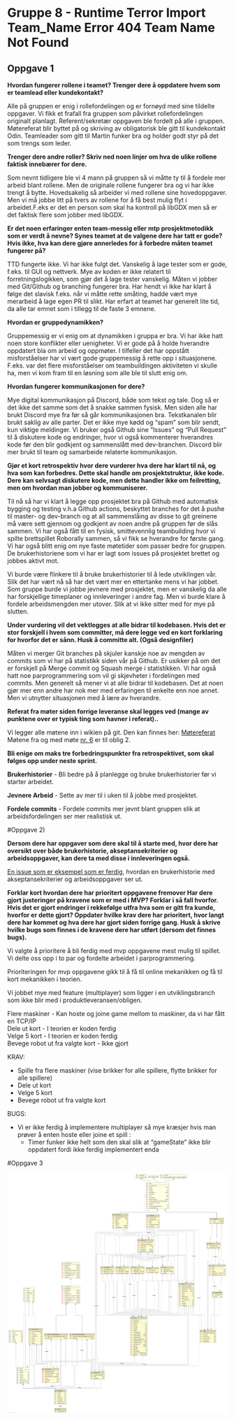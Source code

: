 # Gruppe 8 - Runtime Terror Import Team_Name Error 404 Team Name Not Found

## Oppgave 1

**Hvordan fungerer rollene i teamet? Trenger dere å oppdatere hvem som er teamlead eller kundekontakt?**

Alle på gruppen er enig i rollefordelingen og er fornøyd med sine tildelte oppgaver. Vi fikk et frafall fra gruppen som påvirket rollefordelingen originalt planlagt. Referent/sekretær  oppgaven ble fordelt på alle i gruppen. Møtereferat blir byttet på og skriving av obligatorisk ble gitt til kundekontakt Odin. Teamleader som gitt til Martin funker bra og holder godt styr på det som trengs som leder.


**Trenger dere andre roller? Skriv ned noen linjer om hva de ulike rollene faktisk innebærer for dere.**

Som nevnt tidligere ble vi 4 mann på gruppen så vi måtte ty til å fordele mer arbeid blant rollene. Men de originale rollene fungerer bra og vi har ikke trengt å bytte. Hovedsakelig så arbeider vi med rollene sine hovedoppgaver. Men vi må jobbe litt på tvers av rollene for å få best mulig flyt i arbeidet.F.eks er det en person som skal ha kontroll på libGDX men så er det faktisk flere som jobber med libGDX.


**Er det noen erfaringer enten team-messig eller mtp prosjektmetodikk som er verdt å nevne? Synes teamet at de valgene dere har tatt er gode? Hvis ikke, hva kan dere gjøre annerledes for å forbedre måten teamet fungerer på?**


TTD fungerte ikke. Vi har ikke fulgt det. Vanskelig å lage tester som er gode, f.eks. til GUI og nettverk. Mye av koden er ikke relatert til forretningslogikken, som gjør det å lage tester vanskelig.
Måten vi jobber med Git/Github og branching fungerer bra. Har hendt vi ikke har klart å følge det slavisk f.eks. når vi måtte rette småting, hadde vært mye merarbeid å lage egen PR til slikt.
Har erfart at teamet har generelt lite tid, da alle tar emnet som i tillegg til de faste 3 emnene.




**Hvordan er gruppedynamikken?**

Gruppemessig er vi enig om at dynamikken i gruppa er bra. Vi har ikke hatt noen store konflikter eller uenigheter. Vi er gode på å holde hverandre oppdatert bla om arbeid og oppmøter. I tilfeller det har oppstått misforståelser har vi vært gode gruppemessig å rette opp i situasjonene. F.eks. var det flere misforståelser om teambuildingen aktiviteten vi skulle ha, men vi kom fram til en løsning som alle ble til slutt enig om.


**Hvordan fungerer kommunikasjonen for dere?**

Mye digital kommunikasjon på Discord, både som tekst og tale. Dog så er det ikke det samme som det å snakke sammen fysisk. Men siden alle har brukt Discord mye fra før så går kommunikasjonen bra. Tekstkanalen blir brukt saklig av alle parter. Det er ikke mye kødd og “spam” som blir sendt, kun viktige meldinger.
Vi bruker også Github sine “Issues” og “Pull Request” til å diskutere kode og endringer, hvor vi også kommenterer hverandres kode før den blir godkjent og sammenslått med dev-branchen. Discord blir mer brukt til team og samarbeide relaterte kommunikasjon.

**Gjør et kort retrospektiv hvor dere vurderer hva dere har klart til nå, og hva som kan forbedres. Dette skal handle om prosjektstruktur, ikke kode. Dere kan selvsagt diskutere kode, men dette handler ikke om feilretting, men om hvordan man jobber og kommuniserer.**

Til nå så har vi klart å legge opp prosjektet bra på Github med automatisk bygging og testing v.h.a Github actions, beskyttet branches for det å pushe til master- og dev-branch og at all sammenslåing av disse to git greinene må være sett gjennom og godkjent av noen andre på gruppen før de slås sammen. Vi har også fått til en fysisk, smittevennlig teambuilding hvor vi spilte brettspillet Roborally sammen, så vi fikk se hverandre for første gang. Vi har også blitt enig om nye faste møtetider som passer bedre for gruppen. De brukerhistoriene som vi har er lagt som issues på prosjektet brettet og jobbes aktivt mot.

Vi burde være flinkere til å bruke brukerhistorier til å lede utviklingen vår. Slik det har vært nå så har det vært mer en ettertanke mens vi har jobbet.
Som gruppe burde vi jobbe jevnere med prosjektet, men er vanskelig da alle har forskjellige timeplaner og innleveringer i andre fag. Men vi burde klare å fordele arbeidsmengden mer utover. Slik at vi ikke sitter med for mye på slutten.

**Under vurdering vil det vektlegges at alle bidrar til kodebasen. Hvis det er stor forskjell i hvem som committer, må dere legge ved en kort forklaring for hvorfor det er sånn. Husk å committe alt. (Også designfiler)**

Måten vi merger Git branches på skjuler kanskje noe av mengden av commits som vi har på statistikk siden vår på Github. Er usikker på om det er forskjell på Merge commit og Squash merge i statistikken. Vi har også hatt noe parprogrammering som vil gi skjevheter i fordelingen med commits. Men generelt så mener vi at alle bidrar til kodebasen. Det at noen gjør mer enn andre har nok mer med erfaringen til enkelte enn noe annet. Men vi utnytter situasjonen med å lære av hverandre.

**Referat fra møter siden forrige leveranse skal legges ved (mange av punktene over er typisk ting som havner i referat)..**

Vi legger alle møtene inn i wikien på git. Den kan finnes her:
[Møtereferat](https://github.com/inf112-v21/Runtime-Terror-Import-Team_Name-Error-404-Team-Name-Not-Found/wiki)
Møtene fra og med møte [nr. 6](https://github.com/inf112-v21/Runtime-Terror-Import-Team_Name-Error-404-Team-Name-Not-Found/wiki/06_2021-02-16T1615) er til oblig 2.

**Bli enige om maks tre forbedringspunkter fra retrospektivet, som skal følges opp under neste sprint.**

**Brukerhistorier** - Bli bedre på å planlegge og bruke brukerhistorier før vi starter arbeidet.

**Jevnere Arbeid** -  Sette av mer til i uken til å jobbe med prosjektet.

**Fordele commits** - Fordele commits mer jevnt blant gruppen slik at arbeidsfordelingen ser mer realistisk ut.



#Oppgave 2)

**Dersom dere har oppgaver som dere skal til å starte med, hvor dere har oversikt over både brukerhistorie, akseptansekriterier og arbeidsoppgaver, kan dere ta med disse i innleveringen også.**

[En issue som er eksempel som er ferdig](https://github.com/inf112-v21/Runtime-Terror-Import-Team_Name-Error-404-Team-Name-Not-Found/issues/18), hvordan en brukerhistorie med akseptansekriterier og arbeidsoppgaver ser ut.

**Forklar kort hvordan dere har prioritert oppgavene fremover
Har dere gjort justeringer på kravene som er med i MVP? Forklar i så fall hvorfor. Hvis det er gjort endringer i rekkefølge utfra hva som er gitt fra kunde, hvorfor er dette gjort?
Oppdater hvilke krav dere har prioritert, hvor langt dere har kommet og hva dere har gjort siden forrige gang.
Husk å skrive hvilke bugs som finnes i de kravene dere har utført (dersom det finnes bugs).**








Vi valgte å prioritere å bli ferdig med mvp oppgavene mest mulig til spillet. Vi delte oss opp i to par og fordelte arbeidet i parprogrammering.

Prioriteringen for mvp oppgavene gikk til å få til online mekanikken og få til kort mekanikken i teorien.

Vi jobbet mye med feature (multiplayer) som ligger i en utviklingsbranch som ikke blir med i produktleveransen/obligen.

Flere maskiner - Kan hoste og joine game mellom to maskiner, da vi har fått en TCP/IP  
Dele ut kort - I teorien er koden ferdig  
Velge 5 kort - I teorien er koden ferdig  
Bevege robot ut fra valgte kort - Ikke gjort





KRAV:
- Spille fra flere maskiner (vise brikker for alle spillere, flytte brikker for alle spillere)
- Dele ut kort
- Velge 5 kort
- Bevege robot ut fra valgte kort





BUGS:

- Vi er ikke ferdig å implementere multiplayer så mye kræsjer hvis man prøver å enten hoste eller joine et spill :
    - Timer funker ikke helt som den skal slik at “gameState” ikke blir oppdatert fordi ikke ferdig implementert enda
    

#Oppgave 3

![Class Diagram](Diagram/classdiagram.png?raw=true "Class Diagram")

